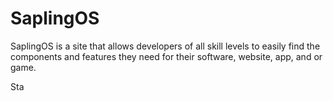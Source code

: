 # SaplingOS
SaplingOS is a site that allows developers of all skill levels to easily find the components and features they need for their software, website, app, and or game.

Sta
